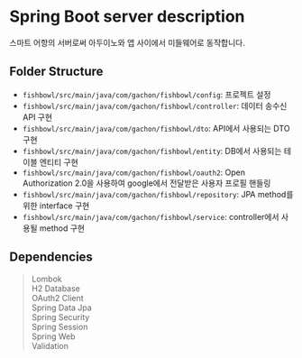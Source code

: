 # Spring Boot server description

스마트 어항의 서버로써 아두이노와 앱 사이에서 미들웨어로 동작합니다.

## Folder Structure

- `fishbowl/src/main/java/com/gachon/fishbowl/config`: 프로젝트 설정
- `fishbowl/src/main/java/com/gachon/fishbowl/controller`: 데이터 송수신 API 구현
- `fishbowl/src/main/java/com/gachon/fishbowl/dto`: API에서 사용되는 DTO 구현
- `fishbowl/src/main/java/com/gachon/fishbowl/entity`: DB에서 사용되는 테이블 엔티티 구현 
- `fishbowl/src/main/java/com/gachon/fishbowl/oauth2`: Open Authorization 2.0을 사용하여 google에서 전달받은 사용자 프로필 핸들링
- `fishbowl/src/main/java/com/gachon/fishbowl/repository`: JPA method를 위한 interface 구현
- `fishbowl/src/main/java/com/gachon/fishbowl/service`: controller에서 사용될 method 구현


## Dependencies

> Lombok   
> H2 Database   
> OAuth2 Client    
> Spring Data Jpa   
> Spring Security   
> Spring Session   
> Spring Web   
> Validation   

